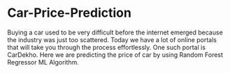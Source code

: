 # Car-Price-Prediction
Buying a car used to be very difficult before the internet emerged because the industry was just too scattered. Today we have a lot of online portals that will take you through the process effortlessly. One such portal is CarDekho. Here  we are predicting the price of car by using Random Forest Regressor ML Algorithm.
